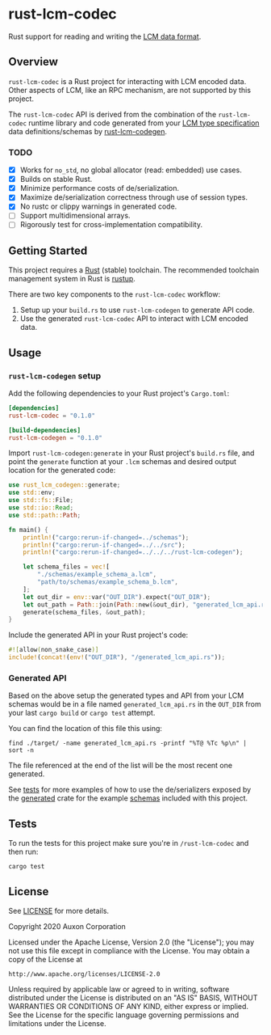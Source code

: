 # rust-lcm-codec

Rust support for reading and writing the [LCM data format](https://lcm-proj.github.io/).

## Overview

`rust-lcm-codec` is a Rust project for interacting with LCM encoded data. Other aspects of LCM,
like an RPC mechanism, are not supported by this project.

The `rust-lcm-codec` API is derived from the combination of the `rust-lcm-codec` runtime
library and code generated from your [LCM type specification](https://lcm-proj.github.io/type_specification.html)
data definitions/schemas by [rust-lcm-codegen](./rust-lcm-codegen/README.md).

### TODO

- [x] Works for `no_std`, no global allocator (read: embedded) use cases.
- [x] Builds on stable Rust.
- [x] Minimize performance costs of de/serialization.
- [x] Maximize de/serialization correctness through use of session types.
- [x] No rustc or clippy warnings in generated code.
- [ ] Support multidimensional arrays.
- [ ] Rigorously test for cross-implementation compatibility.

## Getting Started

This project requires a [Rust](https://www.rust-lang.org/) (stable) toolchain.
The recommended toolchain management system in Rust is [rustup](https://rustup.rs).

There are two key components to the `rust-lcm-codec` workflow:

1. Setup up your `build.rs` to use `rust-lcm-codegen` to generate API code.
2. Use the generated `rust-lcm-codec` API to interact with LCM encoded data.

## Usage

### `rust-lcm-codegen` setup

Add the following dependencies to your Rust project's `Cargo.toml`:

```toml
[dependencies]
rust-lcm-codec = "0.1.0"

[build-dependencies]
rust-lcm-codegen = "0.1.0"
```

Import `rust-lcm-codegen:generate` in your Rust project's `build.rs` file,
and point the `generate` function at your `.lcm` schemas and desired
output location for the generated code:

```rust
use rust_lcm_codegen::generate;
use std::env;
use std::fs::File;
use std::io::Read;
use std::path::Path;

fn main() {
    println!("cargo:rerun-if-changed=../schemas");
    println!("cargo:rerun-if-changed=../../src");
    println!("cargo:rerun-if-changed=../../../rust-lcm-codegen");

    let schema_files = vec![
        "./schemas/example_schema_a.lcm",
        "path/to/schemas/example_schema_b.lcm",
    ];
    let out_dir = env::var("OUT_DIR").expect("OUT_DIR");
    let out_path = Path::join(Path::new(&out_dir), "generated_lcm_api.rs");
    generate(schema_files, &out_path);
}
```

Include the generated API in your Rust project's code:

```rust
#![allow(non_snake_case)]
include!(concat!(env!("OUT_DIR"), "/generated_lcm_api.rs"));
```

### Generated API

Based on the above setup the generated types and API from your LCM schemas
would be in a file named `generated_lcm_api.rs` in the `OUT_DIR` from your last
`cargo build` or `cargo test` attempt.

You can find the location of this file this using:

```shell script
find ./target/ -name generated_lcm_api.rs -printf "%T@ %Tc %p\n" | sort -n
```

The file referenced at the end of the list will be the most recent one generated.

See [tests](tests) for more examples of how to use the
de/serializers exposed by the [generated](tests/generated) crate for the example
[schemas](schemas) included with this project.

## Tests

To run the tests for this project make sure you're in `/rust-lcm-codec`
and then run:

```shell script
cargo test
```

## License

See [LICENSE](./LICENSE) for more details.

Copyright 2020 Auxon Corporation

Licensed under the Apache License, Version 2.0 (the "License");
you may not use this file except in compliance with the License.
You may obtain a copy of the License at

    http://www.apache.org/licenses/LICENSE-2.0

Unless required by applicable law or agreed to in writing, software
distributed under the License is distributed on an "AS IS" BASIS,
WITHOUT WARRANTIES OR CONDITIONS OF ANY KIND, either express or implied.
See the License for the specific language governing permissions and
limitations under the License.
